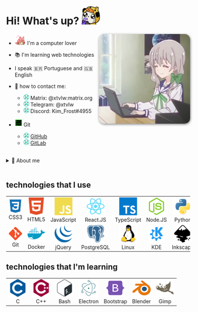 # Hi! What's up? <img width="50"  src="https://github.com/xtvlw/xtvlw/blob/main/imgs/Hi.png?raw=true" />
<img style="border-radius: 15px; box-shadow: 1px 2px 6px gray" src="./imgs/gif_main.gif" width="250" align="right"/>

- <img width="30" src="https://github.com/xtvlw/xtvlw/blob/main/imgs/love_icon.gif?raw=true" />  I'm a computer lover
- 📚 I'm learning web technologies
- I speak 🇧🇷 Portuguese and 🇬🇧 English
- 💬 how to contact me: 
	- <img width="15" src="./imgs/check.gif" /> Matrix: @xtvlw:matrix.org
	- <img width="15" src="./imgs/check.gif" /> Telegram: @xtvlw
	- <img width="15" src="./imgs/check.gif" /> Discord: Kim_Frost#4955

- <img width="20" src="./imgs/work.gif" /> Git
	- <img width="15" src="./imgs/check.gif" /> <a href="#">GitHub</a>
	- <img width="15" src="./imgs/check.gif" /> [GitLab](https://gitlab.com/NightShine)
	
<br/>
<details>
<summary>👤 About me</summary>
	<div style="font-family: Helvetica Neue;">
		<p> 
			👤 I'm someone who always like to learn and keep improving my knowledge about technologies.
		</p>
		<p> 
			🎨 I'm also learning design, mostly using Inkscape and Gimp but sometimes using blender to make some 3D models.
		</p>
		<p> 
			<img width="15" src="./icons/osi.svg"/> I love open source projects, and one day i'll be part of one! 
		</p>
	</div>
</details>
<br/>

## technologies that I use

<table align="center">
	<tr>
		<td align="center">
			<!--CSS3-->
			<img width="50"
				src="https://raw.githubusercontent.com/xtvlw/xtvlw/76109c206c9f0355e03925d580c883beefbbde69/icons/css3-plain.svg" />
			<br> CSS3
		</td>
		<td align="center">
			<!--HTML5-->
			<img width="50"
				src="https://raw.githubusercontent.com/xtvlw/xtvlw/76109c206c9f0355e03925d580c883beefbbde69/icons/html5-plain.svg" />
			<br> HTML5
		</td>
		<td align="center">
			<!--JavaScript-->
			<img width="50"
				src="https://raw.githubusercontent.com/xtvlw/xtvlw/76109c206c9f0355e03925d580c883beefbbde69/icons/javascript-plain.svg" />
			<br> JavaScript
		</td>
		<td align="center">
			<!--React.JS-->
			<img style="width: 50px;"
				src="https://raw.githubusercontent.com/xtvlw/xtvlw/76109c206c9f0355e03925d580c883beefbbde69/icons/react-original.svg" />
			<br> React.JS
		</td align="center">
		<td align="center">
			<!--TypeScript-->
			<img width="50" src="./icons/typescript-plain.svg" />
			<br> TypeScript
		</td>
		<td align="center">
			<!--Node.JS-->
			<img style="width: 50px;"
				src="https://raw.githubusercontent.com/xtvlw/xtvlw/76109c206c9f0355e03925d580c883beefbbde69/icons/nodejs-plain.svg" />
			<br> Node.JS
		</td>
		<td align="center">
			<!--python-->
			<img style="width: 50px;"
				src="https://raw.githubusercontent.com/xtvlw/xtvlw/76109c206c9f0355e03925d580c883beefbbde69/icons/python-original.svg" />
			<br> Python
		</td>
	</tr>
	<tr>
		<td align="center">
			<!--Git-->
			<img style="width: 50px;"
				src="https://raw.githubusercontent.com/xtvlw/xtvlw/ecc9eefd1d1adfb9c49cd42241f48e6f2aaa784b/icons/git-plain.svg" />
			<br> Git
		</td>
		<td align="center">
			<!--Docker-->
			<img style="width: 50px;"
				src="./icons/docker-plain.svg" />
			<br> Docker
		</td>
		<td align="center">
			<!--jQuery-->
			<img style="width: 50px;"
				src="./icons/jquery-plain.svg" />
			<br> jQuery
		</td>
			<td align="center">
			<!--PostgreSQL-->
			<img style="width: 50px;"
				src="./icons/postgresql-plain.svg" />
			<br> PostgreSQL
		</td>
		<td align="center">
			<!--Linux-->
			<img style="width: 50px;"
				src="./icons/linux-original.svg" />
			<br> Linux
		</td>
		</td>
			<td align="center">
			<!--KDE-->
			<img style="width: 50px;"
				src="./icons/kde-plain.svg" />
			<br> KDE
		</td>
		<td align="center">
			<!--Inkscape-->
			<img style="width: 50px;"
				src="https://raw.githubusercontent.com/xtvlw/xtvlw/ecc9eefd1d1adfb9c49cd42241f48e6f2aaa784b/icons/inkscape-plain.svg" />
			<br> Inkscape
		</td>
	<tr>
</table>

## technologies that I'm learning

<table align="center">
	<tr>
		<td align="center">
			<!--C-->
			<img width="50"
				src="https://raw.githubusercontent.com/xtvlw/xtvlw/0f451f8f9b15703359cb62c6252e573bbd93c820/icons/c-plain.svg" />
			<br> C
		</td>
		<td align="center">
			<!--C++-->
			<img style="width: 50px;"
				src="https://raw.githubusercontent.com/xtvlw/xtvlw/0f451f8f9b15703359cb62c6252e573bbd93c820/icons/cplusplus-plain.svg" />
			<br> C++
		</td>
			<td align="center">
			<!--Bash-->
			<img style="width: 50px;"
				src="./icons/bash-original.svg" />
			<br> Bash
		</td>
		<td align="center">
			<!--Electron-->
			<img style="width: 50px;"
				src="https://raw.githubusercontent.com/xtvlw/xtvlw/0f451f8f9b15703359cb62c6252e573bbd93c820/icons/electron-original.svg" />
			<br> Electron
		</td>
		<td align="center">
			<!--Bootstrap-->
			<img style="width: 50px;"
				src="https://raw.githubusercontent.com/xtvlw/xtvlw/0f451f8f9b15703359cb62c6252e573bbd93c820/icons/bootstrap-plain.svg" />
			<br> Bootstrap
		</td>
		<td align="center">
			<!--Blender-->
			<img style="width: 50px;"
				src="https://raw.githubusercontent.com/xtvlw/xtvlw/ecc9eefd1d1adfb9c49cd42241f48e6f2aaa784b/icons/blender-original.svg" />
			<br> Blender
		</td>
			<td align="center">
			<!--Gimp-->
			<img style="width: 50px;"
				src="./icons/gimp-plain.svg" />
			<br> Gimp
		</td>
	<tr>
</table>
